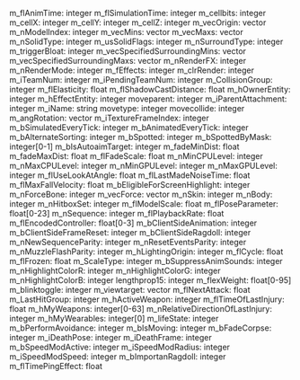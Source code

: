 m_flAnimTime: integer
m_flSimulationTime: integer
m_cellbits: integer
m_cellX: integer
m_cellY: integer
m_cellZ: integer
m_vecOrigin: vector
m_nModelIndex: integer
m_vecMins: vector
m_vecMaxs: vector
m_nSolidType: integer
m_usSolidFlags: integer
m_nSurroundType: integer
m_triggerBloat: integer
m_vecSpecifiedSurroundingMins: vector
m_vecSpecifiedSurroundingMaxs: vector
m_nRenderFX: integer
m_nRenderMode: integer
m_fEffects: integer
m_clrRender: integer
m_iTeamNum: integer
m_iPendingTeamNum: integer
m_CollisionGroup: integer
m_flElasticity: float
m_flShadowCastDistance: float
m_hOwnerEntity: integer
m_hEffectEntity: integer
moveparent: integer
m_iParentAttachment: integer
m_iName: string
movetype: integer
movecollide: integer
m_angRotation: vector
m_iTextureFrameIndex: integer
m_bSimulatedEveryTick: integer
m_bAnimatedEveryTick: integer
m_bAlternateSorting: integer
m_bSpotted: integer
m_bSpottedByMask: integer[0-1]
m_bIsAutoaimTarget: integer
m_fadeMinDist: float
m_fadeMaxDist: float
m_flFadeScale: float
m_nMinCPULevel: integer
m_nMaxCPULevel: integer
m_nMinGPULevel: integer
m_nMaxGPULevel: integer
m_flUseLookAtAngle: float
m_flLastMadeNoiseTime: float
m_flMaxFallVelocity: float
m_bEligibleForScreenHighlight: integer
m_nForceBone: integer
m_vecForce: vector
m_nSkin: integer
m_nBody: integer
m_nHitboxSet: integer
m_flModelScale: float
m_flPoseParameter: float[0-23]
m_nSequence: integer
m_flPlaybackRate: float
m_flEncodedController: float[0-3]
m_bClientSideAnimation: integer
m_bClientSideFrameReset: integer
m_bClientSideRagdoll: integer
m_nNewSequenceParity: integer
m_nResetEventsParity: integer
m_nMuzzleFlashParity: integer
m_hLightingOrigin: integer
m_flCycle: float
m_flFrozen: float
m_ScaleType: integer
m_bSuppressAnimSounds: integer
m_nHighlightColorR: integer
m_nHighlightColorG: integer
m_nHighlightColorB: integer
lengthprop15: integer
m_flexWeight: float[0-95]
m_blinktoggle: integer
m_viewtarget: vector
m_flNextAttack: float
m_LastHitGroup: integer
m_hActiveWeapon: integer
m_flTimeOfLastInjury: float
m_hMyWeapons: integer[0-63]
m_nRelativeDirectionOfLastInjury: integer
m_hMyWearables: integer[0]
m_lifeState: integer
m_bPerformAvoidance: integer
m_bIsMoving: integer
m_bFadeCorpse: integer
m_iDeathPose: integer
m_iDeathFrame: integer
m_bSpeedModActive: integer
m_iSpeedModRadius: integer
m_iSpeedModSpeed: integer
m_bImportanRagdoll: integer
m_flTimePingEffect: float